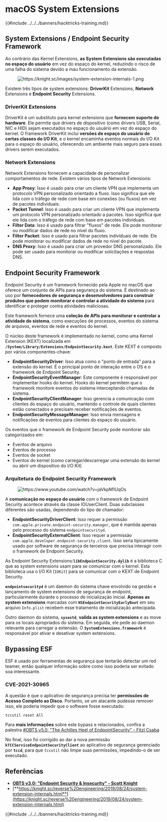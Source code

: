 # macOS System Extensions

{{#include ../../../banners/hacktricks-training.md}}

## System Extensions / Endpoint Security Framework

Ao contrário das Kernel Extensions, **as System Extensions são executadas no espaço do usuário** em vez do espaço do kernel, reduzindo o risco de uma falha do sistema devido a mau funcionamento da extensão.

<figure><img src="../../../images/image (606).png" alt="https://knight.sc/images/system-extension-internals-1.png"><figcaption></figcaption></figure>

Existem três tipos de system extensions: **DriverKit** Extensions, **Network** Extensions e **Endpoint Security** Extensions.

### **DriverKit Extensions**

DriverKit é um substituto para kernel extensions que **fornecem suporte de hardware**. Ele permite que drivers de dispositivo (como drivers USB, Serial, NIC e HID) sejam executados no espaço do usuário em vez do espaço do kernel. O framework DriverKit inclui **versões de espaço do usuário de certas classes do I/O Kit**, e o kernel encaminha eventos normais do I/O Kit para o espaço do usuário, oferecendo um ambiente mais seguro para esses drivers serem executados.

### **Network Extensions**

Network Extensions fornecem a capacidade de personalizar comportamentos de rede. Existem vários tipos de Network Extensions:

- **App Proxy**: Isso é usado para criar um cliente VPN que implementa um protocolo VPN personalizado orientado a fluxo. Isso significa que ele lida com o tráfego de rede com base em conexões (ou fluxos) em vez de pacotes individuais.
- **Packet Tunnel**: Isso é usado para criar um cliente VPN que implementa um protocolo VPN personalizado orientado a pacotes. Isso significa que ele lida com o tráfego de rede com base em pacotes individuais.
- **Filter Data**: Isso é usado para filtrar "fluxos" de rede. Ele pode monitorar ou modificar dados de rede no nível do fluxo.
- **Filter Packet**: Isso é usado para filtrar pacotes individuais de rede. Ele pode monitorar ou modificar dados de rede no nível do pacote.
- **DNS Proxy**: Isso é usado para criar um provedor DNS personalizado. Ele pode ser usado para monitorar ou modificar solicitações e respostas DNS.

## Endpoint Security Framework

Endpoint Security é um framework fornecido pela Apple no macOS que oferece um conjunto de APIs para segurança do sistema. É destinado ao uso por **fornecedores de segurança e desenvolvedores para construir produtos que podem monitorar e controlar a atividade do sistema** para identificar e proteger contra atividades maliciosas.

Este framework fornece uma **coleção de APIs para monitorar e controlar a atividade do sistema**, como execuções de processos, eventos do sistema de arquivos, eventos de rede e eventos do kernel.

O núcleo deste framework é implementado no kernel, como uma Kernel Extension (KEXT) localizada em **`/System/Library/Extensions/EndpointSecurity.kext`**. Este KEXT é composto por vários componentes-chave:

- **EndpointSecurityDriver**: Isso atua como o "ponto de entrada" para a extensão do kernel. É o principal ponto de interação entre o OS e o framework de Endpoint Security.
- **EndpointSecurityEventManager**: Este componente é responsável por implementar hooks do kernel. Hooks do kernel permitem que o framework monitore eventos do sistema interceptando chamadas de sistema.
- **EndpointSecurityClientManager**: Isso gerencia a comunicação com clientes do espaço do usuário, mantendo o controle de quais clientes estão conectados e precisam receber notificações de eventos.
- **EndpointSecurityMessageManager**: Isso envia mensagens e notificações de eventos para clientes do espaço do usuário.

Os eventos que o framework de Endpoint Security pode monitorar são categorizados em:

- Eventos de arquivo
- Eventos de processo
- Eventos de socket
- Eventos do kernel (como carregar/descarregar uma extensão do kernel ou abrir um dispositivo do I/O Kit)

### Arquitetura do Endpoint Security Framework

<figure><img src="../../../images/image (1068).png" alt="https://www.youtube.com/watch?v=jaVkpM1UqOs"><figcaption></figcaption></figure>

A **comunicação no espaço do usuário** com o framework de Endpoint Security acontece através da classe IOUserClient. Duas subclasses diferentes são usadas, dependendo do tipo de chamador:

- **EndpointSecurityDriverClient**: Isso requer a permissão `com.apple.private.endpoint-security.manager`, que é mantida apenas pelo processo do sistema `endpointsecurityd`.
- **EndpointSecurityExternalClient**: Isso requer a permissão `com.apple.developer.endpoint-security.client`. Isso seria tipicamente usado por software de segurança de terceiros que precisa interagir com o framework de Endpoint Security.

As Endpoint Security Extensions:**`libEndpointSecurity.dylib`** é a biblioteca C que as system extensions usam para se comunicar com o kernel. Esta biblioteca usa o I/O Kit (`IOKit`) para se comunicar com o KEXT de Endpoint Security.

**`endpointsecurityd`** é um daemon do sistema chave envolvido na gestão e lançamento de system extensions de segurança de endpoint, particularmente durante o processo de inicialização inicial. **Apenas as system extensions** marcadas com **`NSEndpointSecurityEarlyBoot`** em seu arquivo `Info.plist` recebem esse tratamento de inicialização antecipada.

Outro daemon do sistema, **`sysextd`**, **valida as system extensions** e as move para os locais apropriados do sistema. Em seguida, ele pede ao daemon relevante para carregar a extensão. O **`SystemExtensions.framework`** é responsável por ativar e desativar system extensions.

## Bypassing ESF

ESF é usado por ferramentas de segurança que tentarão detectar um red teamer, então qualquer informação sobre como isso poderia ser evitado soa interessante.

### CVE-2021-30965

A questão é que o aplicativo de segurança precisa ter **permissões de Acesso Completo ao Disco**. Portanto, se um atacante pudesse remover isso, ele poderia impedir que o software fosse executado:
```bash
tccutil reset All
```
Para **mais informações** sobre este bypass e relacionados, confira a palestra [#OBTS v5.0: "The Achilles Heel of EndpointSecurity" - Fitzl Csaba](https://www.youtube.com/watch?v=lQO7tvNCoTI)

No final, isso foi corrigido ao dar a nova permissão **`kTCCServiceEndpointSecurityClient`** ao aplicativo de segurança gerenciado por **`tccd`**, para que `tccutil` não limpe suas permissões, impedindo-o de ser executado.

## Referências

- [**OBTS v3.0: "Endpoint Security & Insecurity" - Scott Knight**](https://www.youtube.com/watch?v=jaVkpM1UqOs)
- [**https://knight.sc/reverse%20engineering/2019/08/24/system-extension-internals.html**](https://knight.sc/reverse%20engineering/2019/08/24/system-extension-internals.html)

{{#include ../../../banners/hacktricks-training.md}}

